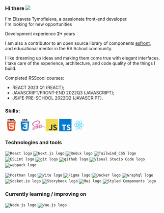 
### Hi there <img src="https://media.giphy.com/media/hvRJCLFzcasrR4ia7z/giphy.gif" width="25px"></a>

I'm Elizaveta Tymofieieva, a passionate front-end developer.   
I'm looking for new opportunities      

Development experience __2+__ years        

I am also a contributor to an open source library of components [esfront](https://github.com/Elonsoft/esfront "https://github.com/Elonsoft/esfront"),   
and educational mentor in the RS School community.   

I like dreaming up ideas and making them come true with elegant interfaces. I take care of the experience, architecture, and code quality of the things I build.     


Completed RSScool courses:    
- REACT 2023 Q1 (REACT);    
- JAVASCRIPT/FRONT-END 2022Q3 (JAVASCRIPT);    
- JS/FE PRE-SCHOOL 2022Q2 (JAVASCRIPT).
          

### Skills:     

<code><img height="40" src="https://raw.githubusercontent.com/github/explore/80688e429a7d4ef2fca1e82350fe8e3517d3494d/topics/html/html.png"></code>
<code><img height="40" src="https://raw.githubusercontent.com/github/explore/80688e429a7d4ef2fca1e82350fe8e3517d3494d/topics/css/css.png"></code>
<code><img height="40" src="https://raw.githubusercontent.com/github/explore/80688e429a7d4ef2fca1e82350fe8e3517d3494d/topics/sass/sass.png"></code>
<code><img height="40" src="https://raw.githubusercontent.com/github/explore/80688e429a7d4ef2fca1e82350fe8e3517d3494d/topics/javascript/javascript.png"></code>
<code><img height="40" src="https://raw.githubusercontent.com/github/explore/80688e429a7d4ef2fca1e82350fe8e3517d3494d/topics/typescript/typescript.png"></code>
<code><img height="40" src="https://raw.githubusercontent.com/github/explore/80688e429a7d4ef2fca1e82350fe8e3517d3494d/topics/react/react.png"></code>   

### Technologies and tools

<code><img src="https://img.shields.io/badge/React-282C34?logo=react&logoColor=61DAFB" alt="React logo" title="React" height="25" /></code>
<code><img src="https://img.shields.io/badge/next.js-282C34?&logo=nextdotjs&logoColor=white" alt="Next.js logo" title="Next.js" height="25" /></code>
<code><img src="https://img.shields.io/badge/Redux-282C34?logo=redux&logoColor=764ABC" alt="Redux logo" title="Redux" height="25" /></code>
<code><img src="https://img.shields.io/badge/Tailwind_CSS-38B2AC?&logo=tailwind-css&logoColor=white" alt="Tailwind_CSS logo" title="Tailwind_CSS" height="25" /></code>
<code><img src="https://img.shields.io/badge/ESLint-282C34?logo=eslint&logoColor=4B32C3" alt="ESLint logo" title="ESLint" height="25" /></code>
<code><img src="https://img.shields.io/badge/git-282C34?logo=git&logoColor=F05032" alt="git logo" title="git" height="25" /></code>
<code><img src="https://img.shields.io/badge/-GitHub-282C34?&logo=github" alt="github logo" title="github" height="25" /></code>
<code><img src="https://img.shields.io/badge/VS%20Code-282C34?logo=visual-studio-code&logoColor=007ACC" alt="Visual Studio Code logo" title="Visual Studio Code" height="25" /></code>
<code><img src="https://img.shields.io/badge/-Webpack-%232C3A42?&logo=webpack" alt="webpack logo" title="webpack" height="25" /></code>

<code><img src="https://img.shields.io/badge/Postman-FF6C37?&logo=Postman&logoColor=white" alt="Postman logo" title="Postman" height="25" /></code>
<code><img src="https://img.shields.io/badge/Vite-B73BFE?&logo=vite&logoColor=FFD62E" alt="Vite logo" title="vite" height="25" /></code>
<code><img src="https://img.shields.io/badge/Figma-EA4C89?&logo=figma&logoColor=white" alt="Figma logo" title="Figma" height="25" /></code>
<code><img src="https://img.shields.io/badge/Docker-2CA5E0?&logo=docker&logoColor=white" alt="Docker logo" title="Docker" height="25" /></code>
<code><img src="https://img.shields.io/badge/GraphQl-E10098?&logo=graphql&logoColor=white" alt="Graphql logo" title="Graphql" height="25" /></code>
<code><img src="https://img.shields.io/badge/Socket.io-010101?&&logo=Socket.io&logoColor=white" alt="Socket.io logo" title="Socket.io" height="25" /></code>
<code><img src="https://img.shields.io/badge/storybook-FF4785?&logo=storybook&logoColor=white" alt="Storybook logo" title="Storybook" height="25" /></code>
<code><img src="https://img.shields.io/badge/MUI-%230081CB.svg?&logo=mui&logoColor=white" alt="Mui logo" title="Mui" height="25" /></code>
<code><img src="https://img.shields.io/badge/styled--components-DB7093?&logo=styled-components&logoColor=white" alt="Styled Components logo" title="Styled Components" height="25" /></code>


### Currently learning / improving on    

<code><img src="https://img.shields.io/badge/Node.js-282C34?logo=node.js&logoColor=339933" alt="Node.js logo" title="Node.js" height="25" /></code>
<code><img src="https://img.shields.io/badge/Vue.js-282C34?&logo=vuedotjs&logoColor=4FC08D" alt="Vue.js logo" title="Vue.js" height="25" /></code>


